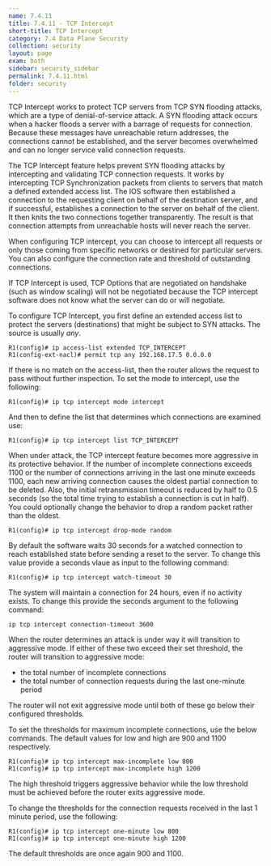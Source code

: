```yaml
---
name: 7.4.11
title: 7.4.11 - TCP Intercept
short-title: TCP Intercept
category: 7.4 Data Plane Security
collection: security
layout: page
exam: both
sidebar: security_sidebar
permalink: 7.4.11.html
folder: security
---
```

TCP Intercept works to protect TCP servers from TCP SYN flooding attacks, which are a type of denial-of-service attack. A SYN flooding attack occurs when a hacker floods a server with a barrage of requests for connection. Because these messages have unreachable return addresses, the connections cannot be established, and the server becomes overwhelmed and can no longer service valid connection requests.

The TCP Intercept feature helps prevent SYN flooding attacks by intercepting and validating TCP connection requests. It works by intercepting TCP Synchronization packets from clients to servers that match a defined extended access list. The IOS software then established a connection to the requesting client on behalf of the destination server, and if successful, establishes a connection to the server on behalf of the client. It then knits the two connections together transparently. The result is that connection attempts from unreachable hosts will never reach the server.

When configuring TCP intercept, you can choose to intercept all requests or only those coming from specific networks or destined for particular servers. You can also configure the connection rate and threshold of outstanding connections.

If TCP Intercept is used, TCP Options that are negotiated on handshake (such as window scaling) will not be negotiated because the TCP intercept software does not know what the server can do or will negotiate.

To configure TCP Intercept, you first define an extended access list to protect the servers (destinations) that might be subject to SYN attacks. The source is usually *any*.
```
R1(config)# ip access-list extended TCP_INTERCEPT
R1(config-ext-nacl)# permit tcp any 192.168.17.5 0.0.0.0
```
If there is no match on the access-list, then the router allows the request to pass without further inspection. To set the mode to intercept, use the following:
```
R1(config)# ip tcp intercept mode intercept
```
And then to define the list that determines which connections are examined use:
```
R1(config)# ip tcp intercept list TCP_INTERCEPT
```

When under attack, the TCP intercept feature becomes more aggressive in its protective behavior. If the number of incomplete connections exceeds 1100 or the number of connections arriving in the last one minute exceeds 1100, each new arriving connection causes the oldest partial connection to be deleted. Also, the initial retransmission timeout is reduced by half to 0.5 seconds (so the total time trying to establish a connection is cut in half). You could optionally change the behavior to drop a random packet rather than the oldest.
```
R1(config)# ip tcp intercept drop-mode random
```

By default the software waits 30 seconds for a watched connection to reach established state before sending a reset to the server. To change this value provide a seconds vlaue as input to the following command:
```
R1(config)# ip tcp intercept watch-timeout 30
```
The system will maintain a connection for 24 hours, even if no activity exists. To change this provide the seconds argument to the following command:
```
ip tcp intercept connection-timeout 3600
```

When the router determines an attack is under way it will transition to aggressive mode. If either of these two exceed their set threshold, the router will transition to aggressive mode:
- the total number of incomplete connections
- the total number of connection requests during the last one-minute period

The router will not exit aggressive mode until both of these go below their configured thresholds.

To set the thresholds for maximum incomplete connections, use the below commands. The default values for low and high are 900 and 1100 respectively.
```
R1(config)# ip tcp intercept max-incomplete low 800
R1(config)# ip tcp intercept max-incomplete high 1200
```
The high threshold triggers aggressive behavior while the low threshold must be achieved before the router exits aggressive mode.

To change the thresholds for the connection requests received in the last 1 minute period, use the following:
```
R1(config)# ip tcp intercept one-minute low 800
R1(config)# ip tcp intercept one-minute high 1200
```
The default thresholds are once again 900 and 1100.







